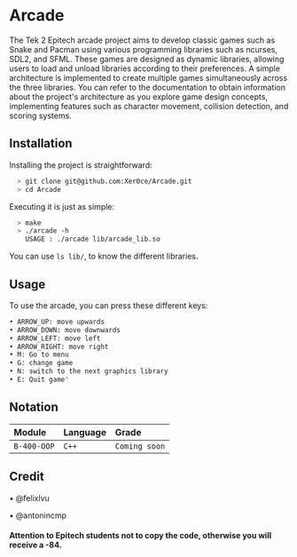 
# Arcade

The Tek 2 Epitech arcade project aims to develop classic games such as Snake and Pacman using various programming libraries such as ncurses, SDL2, and SFML. These games are designed as dynamic libraries, allowing users to load and unload libraries according to their preferences. A simple architecture is implemented to create multiple games simultaneously across the three libraries. You can refer to the documentation to obtain information about the project's architecture as you explore game design concepts, implementing features such as character movement, collision detection, and scoring systems.


## Installation

Installing the project is straightforward:

```bash
  > git clone git@github.com:Xer0ce/Arcade.git
  > cd Arcade
```

Executing it is just as simple:

```bash
  > make
  > ./arcade -h
    USAGE : ./arcade lib/arcade_lib.so
```

You can use `ls lib/`, to know the different libraries.


## Usage

To use the arcade, you can press these different keys:

```bash
• ARROW_UP: move upwards
• ARROW_DOWN: move downwards
• ARROW_LEFT: move left
• ARROW_RIGHT: move right
• M: Go to menu
• G: change game
• N: switch to the next graphics library
• E: Quit game"
```
## Notation

| Module | Language     | Grade                |
| :-------- | :------- | :------------------------- |
| `B-400-OOP` | `C++` | `Coming soon` |


## Credit

• @felixlvu

• @antonincmp

#### Attention to Epitech students not to copy the code, otherwise you will receive a -84.